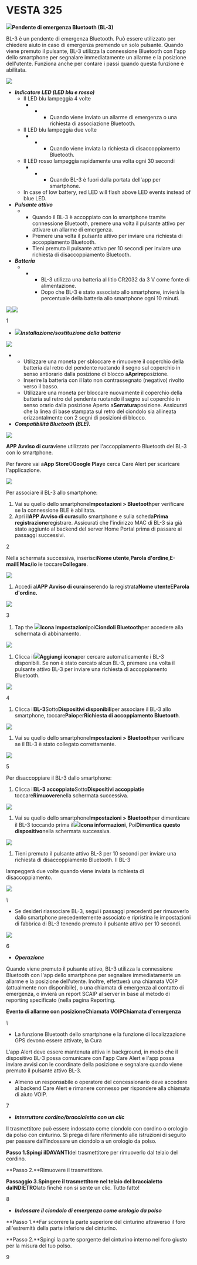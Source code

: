 # VESTA 325

![](<.gitbook/assets/0 (106).jpeg>)**Pendente di emergenza Bluetooth (BL-3)**

BL-3 è un pendente di emergenza Bluetooth. Può essere utilizzato per chiedere aiuto in caso di emergenza premendo un solo pulsante. Quando viene premuto il pulsante, BL-3 utilizza la connessione Bluetooth con l'app dello smartphone per segnalare immediatamente un allarme e la posizione dell'utente. Funziona anche per contare i passi quando questa funzione è abilitata.

![](<.gitbook/assets/1 (75).png>)

-   _**Indicatore LED (LED blu e rosso)**_
    -   Il LED blu lampeggia 4 volte
        -   -   -   Quando viene inviato un allarme di emergenza o una richiesta di associazione Bluetooth.
    -   Il LED blu lampeggia due volte
        -   -   -   Quando viene inviata la richiesta di disaccoppiamento Bluetooth.
    -   Il LED rosso lampeggia rapidamente una volta ogni 30 secondi
        -   -   -   Quando BL-3 è fuori dalla portata dell'app per smartphone.
    -   In case of low battery, red LED will flash above LED events instead of blue LED.
-   _**Pulsante attivo**_
    -   -   Quando il BL-3 è accoppiato con lo smartphone tramite connessione Bluetooth, premere una volta il pulsante attivo per attivare un allarme di emergenza.
        -   Premere una volta il pulsante attivo per inviare una richiesta di accoppiamento Bluetooth.
        -   Tieni premuto il pulsante attivo per 10 secondi per inviare una richiesta di disaccoppiamento Bluetooth.
-   _**Batteria**_
    -   -   -   BL-3 utilizza una batteria al litio CR2032 da 3 V come fonte di alimentazione.
            -   Dopo che BL-3 è stato associato allo smartphone, invierà la percentuale della batteria allo smartphone ogni 10 minuti.

![](<.gitbook/assets/2 (84).png>)![](<.gitbook/assets/3 (82).png>)

1

-   ![](<.gitbook/assets/4 (86).png>)_**Installazione/sostituzione della batteria**_

![](<.gitbook/assets/5 (85).png>)

-   -   Utilizzare una moneta per sbloccare e rimuovere il coperchio della batteria dal retro del pendente ruotando il segno sul coperchio in senso antiorario dalla posizione di blocco a**Aprire**posizione.
    -   Inserire la batteria con il lato non contrassegnato (negativo) rivolto verso il basso.
    -   Utilizzare una moneta per bloccare nuovamente il coperchio della batteria sul retro del pendente ruotando il segno sul coperchio in senso orario dalla posizione Aperto a**Serratura**posizione. Assicurati che la linea di base stampata sul retro del ciondolo sia allineata orizzontalmente con 2 segni di posizioni di blocco.
-   _**Compatibilità Bluetooth (BLE).**_

![](<.gitbook/assets/6 (65).png>)

**APP Avviso di cura**viene utilizzato per l'accoppiamento Bluetooth del BL-3 con lo smartphone.

Per favore vai a**App Store**O**Google Play**e cerca Care Alert per scaricare l'applicazione.

![](<.gitbook/assets/7 (49).jpeg>)

Per associare il BL-3 allo smartphone:

1.  Vai su quello dello smartphone**Impostazioni > Bluetooth**per verificare se la connessione BLE è abilitata.
2.  Apri il**APP Avviso di cura**sullo smartphone e sulla scheda**Prima registrazione**registrare. Assicurati che l'indirizzo MAC di BL-3 sia già stato aggiunto al backend del server Home Portal prima di passare ai passaggi successivi.

2

Nella schermata successiva, inserisci**Nome utente**,**Parola d'ordine**,**E-mail**E**Mac/io i**e toccare**Collegare**.

![](<.gitbook/assets/8 (59).png>)

1.  Accedi al**APP Avviso di cura**inserendo la registrata**Nome utente**E**Parola d'ordine.**

![](<.gitbook/assets/9 (54).png>)

3

1.  Tap the ![](<.gitbook/assets/10 (26).jpeg>)**Icona Impostazioni**poi**Ciondoli Bluetooth**per accedere alla schermata di abbinamento.

![](<.gitbook/assets/11 (46).png>)

1.  Clicca il![](<.gitbook/assets/12 (28).jpeg>)**Aggiungi icona**per cercare automaticamente i BL-3 disponibili. Se non è stato cercato alcun BL-3, premere una volta il pulsante attivo BL-3 per inviare una richiesta di accoppiamento Bluetooth.

![](<.gitbook/assets/13 (37).png>)

4

1.  Clicca il**BL-3**Sotto**Dispositivi disponibili**per associare il BL-3 allo smartphone, toccare**Paio**per**Richiesta di accoppiamento Bluetooth**.

![](<.gitbook/assets/14 (37).png>)

1.  Vai su quello dello smartphone**Impostazioni > Bluetooth**per verificare se il BL-3 è stato collegato correttamente.

![](<.gitbook/assets/15 (36).png>)

5

Per disaccoppiare il BL-3 dallo smartphone:

1.  Clicca il**BL-3 accoppiato**Sotto**Dispositivi accoppiati**e toccare**Rimuovere**nella schermata successiva.

![](<.gitbook/assets/16 (38).png>)

1.  Vai su quello dello smartphone**Impostazioni > Bluetooth**per dimenticare il BL-3 toccando prima il![](<.gitbook/assets/17 (22).jpeg>)**Icona informazioni**, Poi**Dimentica questo dispositivo**nella schermata successiva.

![](<.gitbook/assets/18 (36).png>)

1.  Tieni premuto il pulsante attivo BL-3 per 10 secondi per inviare una richiesta di disaccoppiamento Bluetooth. Il BL-3

lampeggerà due volte quando viene inviata la richiesta di disaccoppiamento.

![](<.gitbook/assets/19 (36).png>)

_\\<NOTE>_

-   Se desideri riassociare BL-3, segui i passaggi precedenti per rimuoverlo dallo smartphone precedentemente associato e ripristina le impostazioni di fabbrica di BL-3 tenendo premuto il pulsante attivo per 10 secondi.

![](<.gitbook/assets/20 (18).jpeg>)

6

-   _**Operazione**_

Quando viene premuto il pulsante attivo, BL-3 utilizza la connessione Bluetooth con l'app dello smartphone per segnalare immediatamente un allarme e la posizione dell'utente. Inoltre, effettuerà una chiamata VOIP (attualmente non disponibile), o una chiamata di emergenza al contatto di emergenza, o invierà un report SCAIP al server in base al metodo di reporting specificato (nella pagina Reporting.

**Evento di allarme con posizione****Chiamata VOIP****Chiamata d'emergenza**

_\\<NOTE>_

-   La funzione Bluetooth dello smartphone e la funzione di localizzazione GPS devono essere attivate, la Cura

L'app Alert deve essere mantenuta attiva in background, in modo che il dispositivo BL-3 possa comunicare con l'app Care Alert e l'app possa inviare avvisi con le coordinate della posizione e segnalare quando viene premuto il pulsante attivo BL-3.

-   Almeno un responsabile o operatore del concessionario deve accedere al backend Care Alert e rimanere connesso per rispondere alla chiamata di aiuto VOIP.

7

-   _**Interruttore cordino/braccialetto con un clic**_

Il trasmettitore può essere indossato come ciondolo con cordino o orologio da polso con cinturino. Si prega di fare riferimento alle istruzioni di seguito per passare dall'indossare un ciondolo a un orologio da polso.

**Passo 1.**Spingi il**DAVANTI**del trasmettitore per rimuoverlo dal telaio del cordino.

**Passo 2.**Rimuovere il trasmettitore.

**Passaggio 3.**Spingere il trasmettitore nel telaio del braccialetto da**INDIETRO**lato finché non si sente un clic. Tutto fatto!

8

-   _**Indossare il ciondolo di emergenza come orologio da polso**_

**Passo 1.**Far scorrere la parte superiore del cinturino attraverso il foro all'estremità della parte inferiore del cinturino.

**Passo 2.**Spingi la parte sporgente del cinturino interno nel foro giusto per la misura del tuo polso.

9
